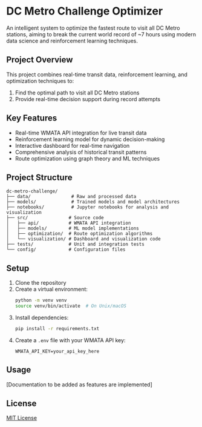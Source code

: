 # DC Metro Challenge Optimizer

An intelligent system to optimize the fastest route to visit all DC Metro stations, aiming to break the current world record of ~7 hours using modern data science and reinforcement learning techniques.

## Project Overview

This project combines real-time transit data, reinforcement learning, and optimization techniques to:
1. Find the optimal path to visit all DC Metro stations
2. Provide real-time decision support during record attempts

## Key Features

- Real-time WMATA API integration for live transit data
- Reinforcement learning model for dynamic decision-making
- Interactive dashboard for real-time navigation
- Comprehensive analysis of historical transit patterns
- Route optimization using graph theory and ML techniques

## Project Structure

```
dc-metro-challenge/
├── data/               # Raw and processed data
├── models/             # Trained models and model architectures
├── notebooks/          # Jupyter notebooks for analysis and visualization
├── src/               # Source code
│   ├── api/           # WMATA API integration
│   ├── models/        # ML model implementations
│   ├── optimization/  # Route optimization algorithms
│   └── visualization/ # Dashboard and visualization code
├── tests/             # Unit and integration tests
└── config/            # Configuration files
```

## Setup

1. Clone the repository
2. Create a virtual environment:
   ```bash
   python -m venv venv
   source venv/bin/activate  # On Unix/macOS
   ```
3. Install dependencies:
   ```bash
   pip install -r requirements.txt
   ```
4. Create a `.env` file with your WMATA API key:
   ```
   WMATA_API_KEY=your_api_key_here
   ```

## Usage

[Documentation to be added as features are implemented]

## License

[MIT License](LICENSE)
